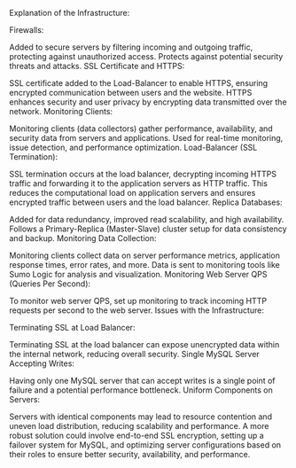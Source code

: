 Explanation of the Infrastructure:

Firewalls:

Added to secure servers by filtering incoming and outgoing traffic, protecting against unauthorized access.
Protects against potential security threats and attacks.
SSL Certificate and HTTPS:

SSL certificate added to the Load-Balancer to enable HTTPS, ensuring encrypted communication between users and the website.
HTTPS enhances security and user privacy by encrypting data transmitted over the network.
Monitoring Clients:

Monitoring clients (data collectors) gather performance, availability, and security data from servers and applications.
Used for real-time monitoring, issue detection, and performance optimization.
Load-Balancer (SSL Termination):

SSL termination occurs at the load balancer, decrypting incoming HTTPS traffic and forwarding it to the application servers as HTTP traffic.
This reduces the computational load on application servers and ensures encrypted traffic between users and the load balancer.
Replica Databases:

Added for data redundancy, improved read scalability, and high availability.
Follows a Primary-Replica (Master-Slave) cluster setup for data consistency and backup.
Monitoring Data Collection:

Monitoring clients collect data on server performance metrics, application response times, error rates, and more.
Data is sent to monitoring tools like Sumo Logic for analysis and visualization.
Monitoring Web Server QPS (Queries Per Second):

To monitor web server QPS, set up monitoring to track incoming HTTP requests per second to the web server.
Issues with the Infrastructure:

Terminating SSL at Load Balancer:

Terminating SSL at the load balancer can expose unencrypted data within the internal network, reducing overall security.
Single MySQL Server Accepting Writes:

Having only one MySQL server that can accept writes is a single point of failure and a potential performance bottleneck.
Uniform Components on Servers:

Servers with identical components may lead to resource contention and uneven load distribution, reducing scalability and performance.
A more robust solution could involve end-to-end SSL encryption, setting up a failover system for MySQL, and optimizing server configurations based on their roles to ensure better security, availability, and performance.
